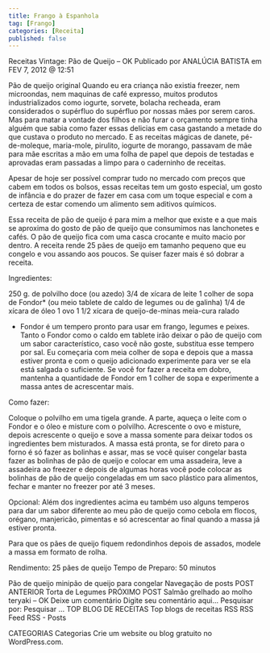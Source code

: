```yaml
---
title: Frango à Espanhola
tag: [Frango]
categories: [Receita]
published: false
---
```


Receitas Vintage: Pão de Queijo – OK
Publicado por ANALÚCIA BATISTA em FEV 7, 2012 @ 12:51

Pão de queijo original
Quando eu era criança não existia freezer, nem microondas, nem maquinas de café expresso, muitos produtos industrializados como iogurte, sorvete, bolacha recheada, eram considerados o supérfluo do supérfluo por nossas mães por serem caros. Mas para matar a vontade dos filhos e não furar o orçamento sempre tinha alguém que sabia como fazer essas delicias em casa gastando a metade do que custava o produto no mercado. E as receitas mágicas de danete, pé-de-moleque, maria-mole, pirulito, iogurte de morango, passavam de mãe para mãe escritas a mão em uma folha de papel que depois de testadas e aprovadas eram passadas a limpo para o caderninho de receitas.

Apesar de hoje ser possível comprar tudo no mercado com preços que cabem em todos os bolsos, essas receitas tem um gosto especial, um gosto de infância e do prazer de fazer em casa com um toque especial e com a certeza de estar comendo um alimento sem aditivos químicos.

Essa receita de pão de queijo é para mim a melhor que existe e a que mais se aproxima do gosto de pão de queijo que consumimos nas lanchonetes e cafés. O pão de queijo fica com uma casca crocante e muito macio por dentro. A receita rende 25 pães de queijo em tamanho pequeno que eu congelo e vou assando aos poucos. Se quiser fazer mais é só dobrar a receita.

Ingredientes:

250 g. de polvilho doce (ou azedo)
3/4 de xícara de leite
1 colher de sopa de Fondor* (ou meio tablete de caldo de legumes ou de galinha)
1/4 de xícara de óleo
1 ovo
1 1/2 xícara de queijo-de-minas meia-cura ralado
* Fondor é um tempero pronto para usar em frango, legumes e peixes. Tanto o Fondor como o caldo em tablete irão deixar o pão de queijo com um sabor característico, caso você não goste, substitua esse tempero por sal. Eu começaria com meia colher de sopa e depois que a massa estiver pronta e com o queijo adicionado experimente para ver se ela está salgada o suficiente. Se você for fazer a receita em dobro, mantenha a quantidade de Fondor em 1 colher de sopa e experimente a massa antes de acrescentar mais.

Como fazer:

Coloque o polvilho em uma tigela grande. A parte, aqueça o leite com o Fondor e o óleo e misture com o polvilho. Acrescente o ovo e misture, depois acrescente o queijo e sove a massa somente para deixar todos os ingredientes bem misturados. A massa está pronta, se for direto para o forno é só fazer as bolinhas e assar, mas se você quiser congelar basta fazer as bolinhas de pão de queijo e colocar em uma assadeira, leve a assadeira ao freezer e depois de algumas horas você pode colocar as bolinhas de pão de queijo congeladas em um saco plástico para alimentos, fechar e manter no freezer por até 3 meses.

Opcional: Além dos ingredientes acima eu também uso alguns temperos para dar um sabor diferente ao meu pão de queijo como cebola em flocos, orégano, manjericão, pimentas e só acrescentar ao final quando a massa já estiver pronta.

Para que os pães de queijo fiquem redondinhos depois de assados, modele a massa em formato de rolha.



Rendimento: 25 pães de queijo
Tempo de Preparo: 50 minutos



Pão de queijo minipão de queijo para congelar
Navegação de posts
POST ANTERIOR
Torta de Legumes
PRÓXIMO POST
Salmão grelhado ao molho teryaki – OK
Deixe um comentário
Digite seu comentário aqui...
Pesquisar por:
Pesquisar …
TOP BLOG DE RECEITAS
Top blogs de receitas
RSS
RSS Feed RSS - Posts

CATEGORIAS
Categorias
Crie um website ou blog gratuito no WordPress.com.
